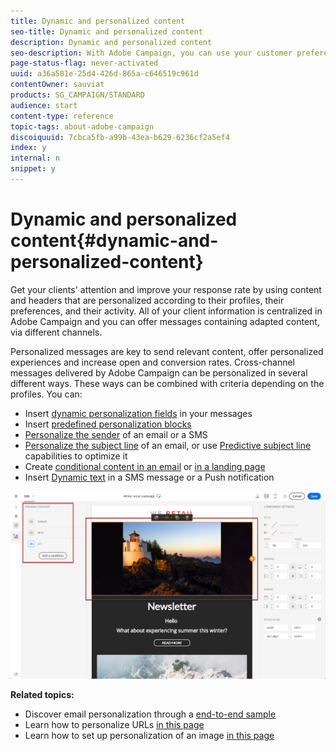 ```yaml
---
title: Dynamic and personalized content
seo-title: Dynamic and personalized content
description: Dynamic and personalized content
seo-description: With Adobe Campaign, you can use your customer preferences and data to create personalized campaigns via email, SMS, push notification, InApp messages, or direct mail.
page-status-flag: never-activated
uuid: a36a581e-25d4-426d-865a-c646519c961d
contentOwner: sauviat
products: SG_CAMPAIGN/STANDARD
audience: start
content-type: reference
topic-tags: about-adobe-campaign
discoiquuid: 7cbca5fb-a99b-43ea-b629-6236cf2a5ef4
index: y
internal: n
snippet: y
---
```


# Dynamic and personalized content{#dynamic-and-personalized-content}

Get your clients' attention and improve your response rate by using content and headers that are personalized according to their profiles, their preferences, and their activity. All of your client information is centralized in Adobe Campaign and you can offer messages containing adapted content, via different channels.

Personalized messages are key to send relevant content, offer personalized experiences and increase open and conversion rates. Cross-channel messages delivered by Adobe Campaign can be personalized in several different ways. These ways can be combined with criteria depending on the profiles. You can:

* Insert [dynamic personalization fields](../../designing/using/inserting-a-personalization-field.md) in your messages
* Insert [predefined personalization blocks](../../designing/using/adding-a-content-block.md)
* [Personalize the sender](../../designing/using/personalizing-the-sender.md) of an email or a SMS
* [Personalize the subject line](../../designing/using/personalizing-the-subject-line-of-an-email.md) of an email, or use [Predictive subject line](../../designing/using/personalizing-the-subject-line-of-an-email.md#predictive-subject-line) capabilities to optimize it
* Create [conditional content in an email](../../designing/using/defining-dynamic-content-in-an-email.md) or [in a landing page](../../designing/using/defining-dynamic-content-in-a-landing-page.md)
* Insert [Dynamic text](../../designing/using/defining-dynamic-text.md) in a SMS message or a Push notification

![](assets/delivery_content_43.png)

**Related topics:**

* Discover email personalization through a [end-to-end sample](../../designing/using/example--email-personalization.md)
* Learn how to personalize URLs [in this page](../../designing/using/personalizing-urls.md)
* Learn how to set up personalization of an image [in this page](../../designing/using/personalizing-an-image-source.md)


